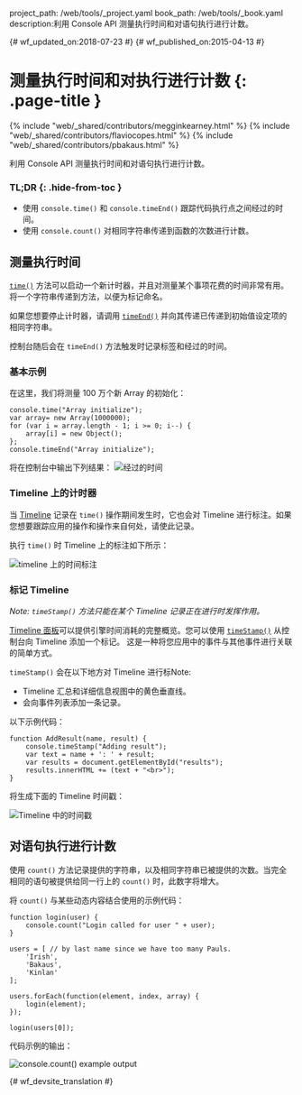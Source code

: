 project_path: /web/tools/_project.yaml
book_path: /web/tools/_book.yaml
description:利用 Console API 测量执行时间和对语句执行进行计数。

{# wf_updated_on:2018-07-23 #}
{# wf_published_on:2015-04-13 #}

# 测量执行时间和对执行进行计数 {: .page-title }

{% include "web/_shared/contributors/megginkearney.html" %}
{% include "web/_shared/contributors/flaviocopes.html" %}
{% include "web/_shared/contributors/pbakaus.html" %}

利用 Console API 测量执行时间和对语句执行进行计数。


### TL;DR {: .hide-from-toc }
- 使用  <code>console.time()</code> 和  <code>console.timeEnd()</code> 跟踪代码执行点之间经过的时间。
- 使用  <code>console.count()</code> 对相同字符串传递到函数的次数进行计数。


## 测量执行时间

[`time()`](./console-reference#consoletimelabel) 方法可以启动一个新计时器，并且对测量某个事项花费的时间非常有用。将一个字符串传递到方法，以便为标记命名。

如果您想要停止计时器，请调用 [`timeEnd()`](./console-reference#consoletimeendlabel) 并向其传递已传递到初始值设定项的相同字符串。

控制台随后会在 `timeEnd()` 方法触发时记录标签和经过的时间。

### 基本示例

在这里，我们将测量 100 万个新 Array 的初始化：


    console.time("Array initialize");
    var array= new Array(1000000);
    for (var i = array.length - 1; i >= 0; i--) {
        array[i] = new Object();
    };
    console.timeEnd("Array initialize");


将在控制台中输出下列结果：
![经过的时间](images/track-executions-time-duration.png)

### Timeline 上的计时器

当 [Timeline](/web/tools/chrome-devtools/profile/evaluate-performance/timeline-tool) 记录在 `time()` 操作期间发生时，它也会对 Timeline 进行标注。如果您想要跟踪应用的操作和操作来自何处，请使此记录。

执行 `time()` 时 Timeline 上的标注如下所示：

![timeline 上的时间标注](images/track-executions-time-annotation-on-timeline.png)

### 标记 Timeline

*Note: `timeStamp()` 方法只能在某个 Timeline 记录正在进行时发挥作用。*

[Timeline 面板](/web/tools/chrome-devtools/profile/evaluate-performance/timeline-tool)可以提供引擎时间消耗的完整概览。您可以使用 [`timeStamp()`](./console-reference#consoletimestamplabel) 从控制台向 Timeline 添加一个标记。
这是一种将您应用中的事件与其他事件进行关联的简单方式。

`timeStamp()` 会在以下地方对 Timeline 进行标Note:

- Timeline 汇总和详细信息视图中的黄色垂直线。
- 会向事件列表添加一条记录。

以下示例代码：


    function AddResult(name, result) {
        console.timeStamp("Adding result");
        var text = name + ': ' + result;
        var results = document.getElementById("results");
        results.innerHTML += (text + "<br>");
    }


将生成下面的 Timeline 时间戳：

![Timeline 中的时间戳](images/track-executions-timestamp2.png)

## 对语句执行进行计数

使用 `count()` 方法记录提供的字符串，以及相同字符串已被提供的次数。当完全相同的语句被提供给同一行上的 `count()` 时，此数字将增大。

将 `count()` 与某些动态内容结合使用的示例代码：


    function login(user) {
        console.count("Login called for user " + user);
    }

    users = [ // by last name since we have too many Pauls.
        'Irish',
        'Bakaus',
        'Kinlan'
    ];

    users.forEach(function(element, index, array) {
        login(element);
    });

    login(users[0]);


代码示例的输出：

![console.count() example output](images/track-executions-console-count.png)




{# wf_devsite_translation #}
